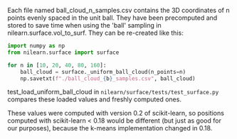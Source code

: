 Each file named ball_cloud_n_samples.csv contains the 3D coordinates of n points
evenly spaced in the unit ball. They have been precomputed and stored to save
time when using the 'ball' sampling in nilearn.surface.vol_to_surf.
They can be re-created like this:

```python
import numpy as np
from nilearn.surface import surface

for n in [10, 20, 40, 80, 160]:
    ball_cloud = surface._uniform_ball_cloud(n_points=n)
    np.savetxt(f"./ball_cloud_{b}_samples.csv", ball_cloud)
```

test_load_uniform_ball_cloud in `nilearn/surface/tests/test_surface.py` compares
these loaded values and freshly computed ones.


These values were computed with version 0.2 of scikit-learn, so positions
computed with scikit-learn < 0.18 would be different (but just as good for our
purposes), because the k-means implementation changed in 0.18.
